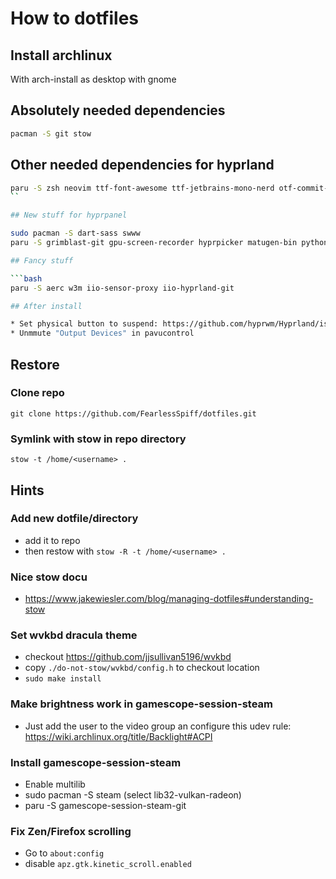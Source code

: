 # How to dotfiles

## Install archlinux

With arch-install as desktop with gnome

## Absolutely needed dependencies

```bash
pacman -S git stow
```

## Other needed dependencies for hyprland

```bash
paru -S zsh neovim ttf-font-awesome ttf-jetbrains-mono-nerd otf-commit-mono-nerd dante alacritty mc fzf zsh-fzf-plugin-git dunst wofi lazygit  wf-recorder slurp grim hyprland hyprlock hyprpaper hypridle hyprshot waybar xdg-desktop-portal-hyprland blueman pavucontrol github-cli brightnessctl cliphist kanshi pam_mount gnome-browser-connector power-profiles-daemon ripgrep ags-hyprpanel-git btop kitty niri
``

## New stuff for hyprpanel

sudo pacman -S dart-sass swww
paru -S grimblast-git gpu-screen-recorder hyprpicker matugen-bin python-gpustat aylurs-gtk-shell-git

## Fancy stuff

```bash
paru -S aerc w3m iio-sensor-proxy iio-hyprland-git

## After install

* Set physical button to suspend: https://github.com/hyprwm/Hyprland/issues/2614
* Unmmute "Output Devices" in pavucontrol
```

## Restore

### Clone repo

`git clone https://github.com/FearlessSpiff/dotfiles.git`

### Symlink with stow in repo directory

`stow -t /home/<username> .`

## Hints

### Add new dotfile/directory

* add it to repo
* then restow with `stow -R -t /home/<username> .`

### Nice stow docu

* <https://www.jakewiesler.com/blog/managing-dotfiles#understanding-stow>

### Set wvkbd dracula theme

* checkout <https://github.com/jjsullivan5196/wvkbd>
* copy `./do-not-stow/wvkbd/config.h` to checkout location
* `sudo make install`

### Make brightness work in gamescope-session-steam

* Just add the user to the video group an configure this udev rule: <https://wiki.archlinux.org/title/Backlight#ACPI>

### Install gamescope-session-steam

* Enable multilib
* sudo pacman -S steam (select lib32-vulkan-radeon)
* paru -S gamescope-session-steam-git

### Fix Zen/Firefox scrolling

* Go to `about:config`
* disable `apz.gtk.kinetic_scroll.enabled`
